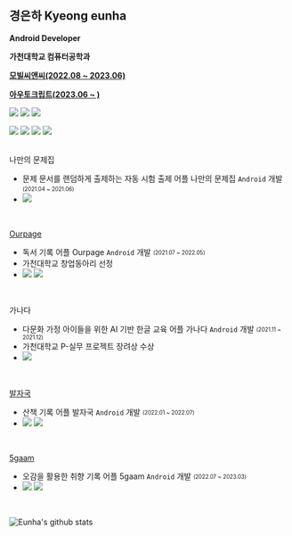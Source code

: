 ## 경은하 Kyeong eunha

<b><p>Android Developer</p></b>
<b><p>가천대학교 컴퓨터공학과</p></b>
<b><p><a href="https://www.mcnc.co.kr/html/HOM0100.html">모빌씨앤씨(2022.08 ~ 2023.06)</a></p></b>
<b><p><a href="https://autocrypt.co.kr/?gclid=Cj0KCQjw1OmoBhDXARIsAAAYGSEtHQl2H5CghxcqgUhNcRQNSozi2zHylddX5soAPruo-V9EYWdlHycaAkeAEALw_wcB">아우토크립트(2023.06 ~ )</a></p></b>
<a href="kyeongeh424@gmail.com"><img src="https://img.shields.io/badge/Gmail-EA4335?style=flat&logo=Gmail&logoColor=white"></a>
<a href="https://velog.io/@galaxy"><img src="https://img.shields.io/badge/Velog-20C997?style=flat&logo=Velog&logoColor=white"></a>
<a href="https://nebula-ferry-f85.notion.site/6a031131541f434f915849bb19842ba3"><img src="https://img.shields.io/badge/Notion-000000?style=flat&logo=Notion&logoColor=white"></a>
<br>

<img src="https://img.shields.io/badge/Kotlin-7F52FF?style=flat&logo=Kotlin&logoColor=white"> <img src="https://img.shields.io/badge/Java-007396?style=flat&logo=Java&logoColor=white"> <img src="https://img.shields.io/badge/Android Studio-3DDC84?style=flat&logo=Android Studio&logoColor=white"> <img src="https://img.shields.io/badge/Firebase-FFCA28?style=flat&logo=Firebase&logoColor=white">  
<br>

나만의 문제집  
- 문제 문서를 랜덤하게 출제하는 자동 시험 출제 어플 나만의 문제집 `Android` 개발 <sub><sup>(2021.04 ~ 2021.06)</sup></sub>  
- <a href="https://github.com/EunhaKyeong/MyWorkBook-App"><img src="https://img.shields.io/badge/GitHub-181717?style=flat&logo=GitHub&logoColor=white"></a>  
<br>

[Ourpage](https://litt.ly/ourpage)
- 독서 기록 어플 Ourpage `Android` 개발 <sub><sup>(2021.07 ~ 2022.05)</sup></sub>  
- 가천대학교 창업동아리 선정  
- <a href="https://github.com/MangPofol/Bookclub-Android"><img src="https://img.shields.io/badge/GitHub-181717?style=flat&logo=GitHub&logoColor=white"></a> <a href="https://play.google.com/store/apps/details?id=com.mangpo.bookclub"><img src="https://img.shields.io/badge/Google Play-414141?style=flat&logo=Google Play&logoColor=white"></a>
<br>

가나다  
- 다문화 가정 아이들을 위한 AI 기반 한글 교육 어플 가나다 `Android` 개발 <sub><sup>(2021.11 ~ 2021.12)</sup></sub>  
- 가천대학교 P-실무 프로젝트 장려상 수상  
- <a href="https://github.com/Gachon-Ganada/Ganada-Android"><img src="https://img.shields.io/badge/GitHub-181717?style=flat&logo=GitHub&logoColor=white"></a>  
<br>
  
[발자국](https://glow-tax-bc9.notion.site/0355ee2da33b4152a512046c19bb4d3b)  
- 산책 기록 어플 발자국 `Android` 개발 <sub><sup>(2022.01 ~ 2022.07)</sup></sub>  
- <a href="https://github.com/UMC-1-Footprint/Footprint-Android"><img src="https://img.shields.io/badge/GitHub-181717?style=flat&logo=GitHub&logoColor=white"></a> <a href="https://play.google.com/store/apps/details?id=com.footprint.footprint"><img src="https://img.shields.io/badge/Google Play-414141?style=flat&logo=Google Play&logoColor=white"></a>
<br>

[5gaam](https://litt.ly/5gaam?fbclid=PAAabVrcg1uBnK_fJcuwVPT5gC1eb6zQ4N4x3OYGnrjM5Ub3RWqjy815fyS7M)  
- 오감을 활용한 취향 기록 어플 5gaam `Android` 개발 <sub><sup>(2022.07 ~ 2023.03)</sup></sub>  
- <a href="https://github.com/FiveSensesApp/FiveSenses-Android"><img src="https://img.shields.io/badge/GitHub-181717?style=flat&logo=GitHub&logoColor=white"></a> <a href="https://play.google.com/store/apps/details?id=com.mangpo.taste&hl=en-KR"><img src="https://img.shields.io/badge/Google Play-414141?style=flat&logo=Google Play&logoColor=white"></a>
<br>

![Eunha's github stats](https://github-readme-stats.vercel.app/api?username=EunhaKyeong&show_icons=true&theme=gruvbox)
